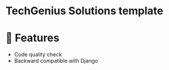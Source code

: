 # TechGenius Solutions template

# 💪 Features

- Code quality check
- Backward compatible with Django
